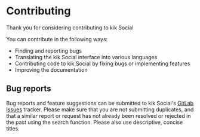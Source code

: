 Contributing
============

Thank you for considering contributing to kik Social

You can contribute in the following ways:

- Finding and reporting bugs
- Translating the kik Social interface into various languages
- Contributing code to kik Social by fixing bugs or implementing features
- Improving the documentation


## Bug reports

Bug reports and feature suggestions can be submitted to kik Social's [GitLab Issues](https://code.kik.com/kik/social/kik-social/issues) tracker. Please make sure that you are not submitting duplicates, and that a similar report or request has not already been resolved or rejected in the past using the search function. Please also use descriptive, concise titles.
